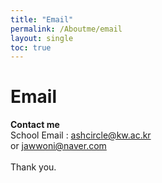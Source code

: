 ```yaml
---
title: "Email"
permalink: /Aboutme/email
layout: single
toc: true
---
```


# Email
**Contact me**<br>
School Email : ashcircle@kw.ac.kr<br>
or jawwoni@naver.com<br><br>
Thank you.